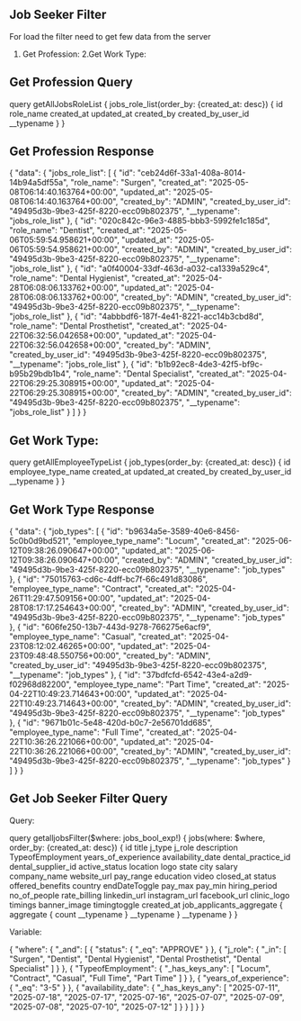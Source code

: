 ## Job Seeker Filter
For load the filter need to get few data from the server
1. Get Profession:
2.Get Work Type:


## Get Profession Query
query getAllJobsRoleList {
  jobs_role_list(order_by: {created_at: desc}) {
    id
    role_name
    created_at
    updated_at
    created_by
    created_by_user_id
    __typename
  }
}

## Get Profession Response

{
  "data": {
    "jobs_role_list": [
      {
        "id": "ceb24d6f-33a1-408a-8014-14b94a5df55a",
        "role_name": "Surgen",
        "created_at": "2025-05-08T06:14:40.163764+00:00",
        "updated_at": "2025-05-08T06:14:40.163764+00:00",
        "created_by": "ADMIN",
        "created_by_user_id": "49495d3b-9be3-425f-8220-ecc09b802375",
        "__typename": "jobs_role_list"
      },
      {
        "id": "020c842c-96e3-4885-bbb3-5992fe1c185d",
        "role_name": "Dentist",
        "created_at": "2025-05-06T05:59:54.958621+00:00",
        "updated_at": "2025-05-06T05:59:54.958621+00:00",
        "created_by": "ADMIN",
        "created_by_user_id": "49495d3b-9be3-425f-8220-ecc09b802375",
        "__typename": "jobs_role_list"
      },
      {
        "id": "a0f40004-33df-463d-a032-ca1339a529c4",
        "role_name": "Dental Hygienist",
        "created_at": "2025-04-28T06:08:06.133762+00:00",
        "updated_at": "2025-04-28T06:08:06.133762+00:00",
        "created_by": "ADMIN",
        "created_by_user_id": "49495d3b-9be3-425f-8220-ecc09b802375",
        "__typename": "jobs_role_list"
      },
      {
        "id": "4abbbdf6-187f-4e41-8221-acc14b3cbd8d",
        "role_name": "Dental Prosthetist",
        "created_at": "2025-04-22T06:32:56.042658+00:00",
        "updated_at": "2025-04-22T06:32:56.042658+00:00",
        "created_by": "ADMIN",
        "created_by_user_id": "49495d3b-9be3-425f-8220-ecc09b802375",
        "__typename": "jobs_role_list"
      },
      {
        "id": "b1b92ec8-4de3-42f5-bf9c-b95b29bdb1b4",
        "role_name": "Dental Specialist",
        "created_at": "2025-04-22T06:29:25.308915+00:00",
        "updated_at": "2025-04-22T06:29:25.308915+00:00",
        "created_by": "ADMIN",
        "created_by_user_id": "49495d3b-9be3-425f-8220-ecc09b802375",
        "__typename": "jobs_role_list"
      }
    ]
  }
}

## Get Work Type:
query getAllEmployeeTypeList {
  job_types(order_by: {created_at: desc}) {
    id
    employee_type_name
    created_at
    updated_at
    created_by
    created_by_user_id
    __typename
  }
}

## Get Work Type Response

{
  "data": {
    "job_types": [
      {
        "id": "b9634a5e-3589-40e6-8456-5c0b0d9bd521",
        "employee_type_name": "Locum",
        "created_at": "2025-06-12T09:38:26.090647+00:00",
        "updated_at": "2025-06-12T09:38:26.090647+00:00",
        "created_by": "ADMIN",
        "created_by_user_id": "49495d3b-9be3-425f-8220-ecc09b802375",
        "__typename": "job_types"
      },
      {
        "id": "75015763-cd6c-4dff-bc7f-66c491d83086",
        "employee_type_name": "Contract",
        "created_at": "2025-04-26T11:29:47.509156+00:00",
        "updated_at": "2025-04-28T08:17:17.254643+00:00",
        "created_by": "ADMIN",
        "created_by_user_id": "49495d3b-9be3-425f-8220-ecc09b802375",
        "__typename": "job_types"
      },
      {
        "id": "606fe250-13b7-443d-9278-766275e6acf9",
        "employee_type_name": "Casual",
        "created_at": "2025-04-23T08:12:02.46265+00:00",
        "updated_at": "2025-04-23T09:48:48.550756+00:00",
        "created_by": "ADMIN",
        "created_by_user_id": "49495d3b-9be3-425f-8220-ecc09b802375",
        "__typename": "job_types"
      },
      {
        "id": "37bdfcfd-6542-43e4-a2d9-f02968d82200",
        "employee_type_name": "Part Time",
        "created_at": "2025-04-22T10:49:23.714643+00:00",
        "updated_at": "2025-04-22T10:49:23.714643+00:00",
        "created_by": "ADMIN",
        "created_by_user_id": "49495d3b-9be3-425f-8220-ecc09b802375",
        "__typename": "job_types"
      },
      {
        "id": "9671b01c-5e48-420d-b0c7-2e56701dd685",
        "employee_type_name": "Full Time",
        "created_at": "2025-04-22T10:36:26.221066+00:00",
        "updated_at": "2025-04-22T10:36:26.221066+00:00",
        "created_by": "ADMIN",
        "created_by_user_id": "49495d3b-9be3-425f-8220-ecc09b802375",
        "__typename": "job_types"
      }
    ]
  }
}

## Get Job Seeker Filter Query
Query:

query getalljobsFilter($where: jobs_bool_exp!) {
  jobs(where: $where, order_by: {created_at: desc}) {
    id
    title
    j_type
    j_role
    description
    TypeofEmployment
    years_of_experience
    availability_date
    dental_practice_id
    dental_supplier_id
    active_status
    location
    logo
    state
    city
    salary
    company_name
    website_url
    pay_range
    education
    video
    closed_at
    status
    offered_benefits
    country
    endDateToggle
    pay_max
    pay_min
    hiring_period
    no_of_people
    rate_billing
    linkedin_url
    instagram_url
    facebook_url
    clinic_logo
    timings
    banner_image
    timingtoggle
    created_at
    job_applicants_aggregate {
      aggregate {
        count
        __typename
      }
      __typename
    }
    __typename
  }
}

Variable:


{
  "where": {
    "_and": [
      {
        "status": {
          "_eq": "APPROVE"
        }
      },
      {
        "j_role": {
          "_in": [
            "Surgen",
            "Dentist",
            "Dental Hygienist",
            "Dental Prosthetist",
            "Dental Specialist"
          ]
        }
      },
      {
        "TypeofEmployment": {
          "_has_keys_any": [
            "Locum",
            "Contract",
            "Casual",
            "Full Time",
            "Part Time"
          ]
        }
      },
      {
        "years_of_experience": {
          "_eq": "3-5"
        }
      },
      {
        "availability_date": {
          "_has_keys_any": [
            "2025-07-11",
            "2025-07-18",
            "2025-07-17",
            "2025-07-16",
            "2025-07-07",
            "2025-07-09",
            "2025-07-08",
            "2025-07-10",
            "2025-07-12"
          ]
        }
      }
    ]
  }
}
